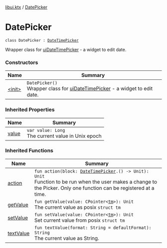 [libui.ktx](../index.md) / [DatePicker](./index.md)

# DatePicker

`class DatePicker : `[`DateTimePicker`](../-date-time-picker/index.md)

Wrapper class for [uiDateTimePicker](../../libui/ui-date-time-picker.md) - a widget to edit date.

### Constructors

| Name | Summary |
|---|---|
| [&lt;init&gt;](-init-.md) | `DatePicker()`<br>Wrapper class for [uiDateTimePicker](../../libui/ui-date-time-picker.md) - a widget to edit date. |

### Inherited Properties

| Name | Summary |
|---|---|
| [value](../-date-time-picker/value.md) | `var value: Long`<br>The current value in Unix epoch |

### Inherited Functions

| Name | Summary |
|---|---|
| [action](../-date-time-picker/action.md) | `fun action(block: `[`DateTimePicker`](../-date-time-picker/index.md)`.() -> Unit): Unit`<br>Function to be run when the user makes a change to the Picker. Only one function can be registered at a time. |
| [getValue](../-date-time-picker/get-value.md) | `fun getValue(value: CPointer<`[`tm`](../../libui/tm.md)`>): Unit`<br>The current value as posix `struct tm` |
| [setValue](../-date-time-picker/set-value.md) | `fun setValue(value: CPointer<`[`tm`](../../libui/tm.md)`>): Unit`<br>Set current value from posix `struct tm` |
| [textValue](../-date-time-picker/text-value.md) | `fun textValue(format: String = defaultFormat): String`<br>The current value as String. |
